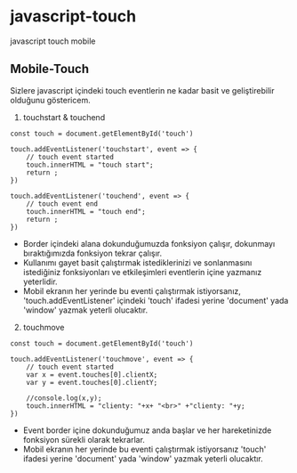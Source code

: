 # javascript-touch
javascript touch mobile

## Mobile-Touch

  Sizlere javascript içindeki touch eventlerin ne kadar basit ve geliştirebilir olduğunu göstericem.

  1) touchstart & touchend 
    
    const touch = document.getElementById('touch')

    touch.addEventListener('touchstart', event => {
        // touch event started
        touch.innerHTML = "touch start";
        return ;
    })

    touch.addEventListener('touchend', event => {
        // touch event end
        touch.innerHTML = "touch end";
        return ;
    })  
    
   - Border içindeki alana dokunduğumuzda fonksiyon çalışır, dokunmayı bıraktığımızda fonksiyon tekrar çalışır.
   - Kullanımı gayet basit çalıştırmak istediklerinizi ve sonlanmasını istediğiniz fonksiyonları ve etkileşimleri eventlerin içine yazmanız yeterlidir.
   - Mobil ekranın her yerinde bu eventi çalıştırmak istiyorsanız, 'touch.addEventListener' içindeki 'touch' ifadesi yerine 'document' yada 'window' yazmak yeterli olucaktır.

  2) touchmove
  
    const touch = document.getElementById('touch')

    touch.addEventListener('touchmove', event => {
        // touch event started
        var x = event.touches[0].clientX;
        var y = event.touches[0].clientY;

        //console.log(x,y);
        touch.innerHTML = "clienty: "+x+ "<br>" +"clienty: "+y;
    })
    
   - Event border içine dokunduğumuz anda başlar ve her hareketinizde fonksiyon sürekli olarak tekrarlar.
   - Mobil ekranın her yerinde bu eventi çalıştırmak istiyorsanız 'touch' ifadesi yerine 'document' yada 'window' yazmak yeterli olucaktır.
   
   
